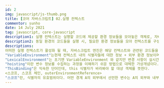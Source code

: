 ```yaml
---
id: 2
img: javascript/js-thumb.png
title: [코어 자바스크립트] 02.실행 컨텍스트
commentor: sunho
date: 14 July 2021
tag: javascript, core-javascript
description1: 실행 컨텍스트는 실행할 코드에 제공할 환경 정보들을 모아놓은 객체로, 자바스크립트의 동적 언어로서의 성격을 가장 잘 파악할 수 있는 개념이다.
description2: 동일 환경의 코드들을 실행 시, 필요한 환경 정보들을 모아 컨텍스트를 구성하고 콜 스택에 쌓아 올린 후, 가장 위의 컨텍스트 관련 코드들을 실행하며 전체 코드의 환경과 순서를 보장한다.
descriptions:
어떠한 실행 컨텍스트가 활성화 될 때, 자바스크립트 엔진은 해당 컨텍스트와 관련된 코드들을 실행하는 데 필요한 환경 정보들을 수집해서 실행 컨텍스트 객체에 저장한다. 대표적으로 VariableEnvironment, LexicalEnvironment, ThisBinding이 있다.
"VariableEnvironment"는현재 컨텍스트 내의 식별자들에 대한 정보 + 외부 환경 정보이며 변경 사항이 반영되지 않는다.VariableEnvironment에 담기는 내용은 LexicalEnvironment와 같지만 최초 실행 시의 스냅샷을 유지한다는 점에서 차이가 있다. 실행 컨텍스트 생성 시, VariableEnvironment에 정보를 먼저 담고 이를 그대로 복사하여 LexicalEnvironment를 만들고 이후에는 LexicalEnvironment를 주로 활용한다. VariableEnvironment와 LexicalEnvironment의 내부는 environmentRecord와 outerEnvironmentReference로 구성되어있다.
"LexicalEnvironment"는 초기엔 VariableEnvironment 와 같지만 변경 사항이 실시간으로 반영된다."environmentRecord"에는 현재 컨텍스트와 관련된 코드의 식별자 정보들이 저장되며, (컨텍스트 구성 함수에 지정된 매개변수 식별자, 함수 자체, var로 선언된 변수의 식별자 등이 식별자에 해당) 컨텍스트 내부 전체를 처음부터 끝까지 훑으며 순서대로 수집한다. 여기서 hoisting이란 개념이 등장한다.
"hoisting"이란 변수 정보를 수집하는 과정을 이해하기 쉬운 방법으로 대체한 가상개념이다. environmentRecord는 현재 실행될 컨텍스트의 대상 코드 내에 어떤 식별자들이 있는지에만 관심이 있기에 호이스팅 시에 변수명만 끌어올리고 할당 과정은 원래자리에 남겨둔다.
"ThisBinding"은 익숙한 단어인데, this 식별자가 바라봐야 할 대상 객체를 뜻한다.
<스코프, 스코프 체인, outerEnvironmentReference>
"스코프"란, 식별자의 유효범위이다. 어떤 경계 A의 외부에서 선언한 변수는 A의 외부와 내부 모두 접근이 가능하지만, A 내부에서 선언한 변수는 A의 내부에서만 접근 가능하다. 이러한 스코프를 안에서부터 바깥으로 검색해나가는 것을 "스코프 체인"이라고 부른다. 그리고 이를 가능케 하는 것이 "outerEnvironmentReference" 이다. outerEnvironmentReference 는 현재 호출된 함수가 선언될 당시의 LexicalEnvironment를 참조한다.
---
```

